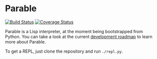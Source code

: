 # Parable

[![Build Status](https://travis-ci.org/elektito/parable.svg?branch=master)](https://travis-ci.org/elektito/parable)
[![Coverage Status](https://coveralls.io/repos/elektito/parable/badge.svg?branch=master)](https://coveralls.io/r/elektito/parable?branch=master)

Parable is a Lisp interpreter, at the moment being bootstrapped from
Python. You can take a look at the current
[development roadmap](https://github.com/elektito/parable/wiki/New-Parable-Roadmap)
to learn more about Parable.

To get a REPL, just clone the repository and run `./repl.py`.
